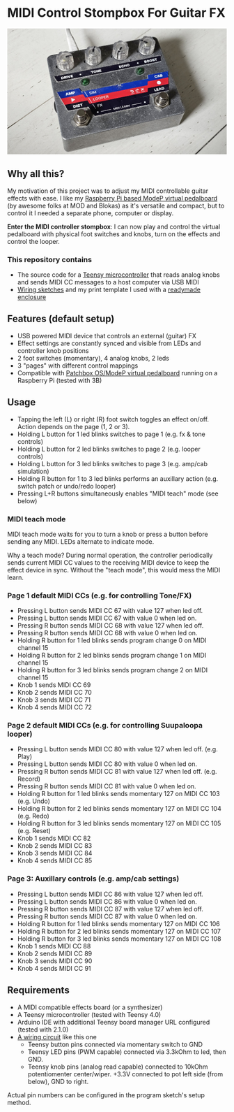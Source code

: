 # MIDI Control Stompbox For Guitar FX

![Stompbox](/hardware/stompbox-with-print.jpg?raw=true "Stompbox")

## Why all this?

My motivation of this project was to adjust my MIDI controllable guitar effects with ease. I like my [Raspberry Pi based ModeP virtual pedalboard](https://blokas.io/modep/) (by awesome folks at MOD and Blokas) as it's versatile and compact, but to control it I needed a separate phone, computer or display. 

**Enter the MIDI controller stompbox**: I can now play and control the virtual pedalboard with physical foot switches and knobs, turn on the effects and control the looper.

### This repository contains

- The source code for a [Teensy microcontroller](https://www.pjrc.com/store/teensy40.html) that reads analog knobs and sends MIDI CC messages to a host computer via USB MIDI
- [Wiring sketches](/hardware) and my print template I used with a [readymade enclosure](https://en.uraltone.com/uraltone-1590bb-double-valmiiksi-porattu-efektikotelo.html)

## Features (default setup)

- USB powered MIDI device that controls an external (guitar) FX
- Effect settings are constantly synced and visible from LEDs and controller knob positions
- 2 foot switches (momentary), 4 analog knobs, 2 leds
- 3 "pages" with different control mappings
- Compatible with [Patchbox OS/ModeP virtual pedalboard](https://blokas.io/modep/) running on a Raspberry Pi (tested with 3B)

## Usage

- Tapping the left (L) or right (R) foot switch toggles an effect on/off. Action depends on the page (1, 2 or 3).
- Holding L button for 1 led blinks switches to page 1 (e.g. fx & tone controls)
- Holding L button for 2 led blinks switches to page 2 (e.g. looper controls)
- Holding L button for 3 led blinks switches to page 3 (e.g. amp/cab simulation)
- Holding R button for 1 to 3 led blinks performs an auxillary action (e.g. switch patch or undo/redo looper)
- Pressing L+R buttons simultaneously enables "MIDI teach" mode (see below)

### MIDI teach mode

MIDI teach mode waits for you to turn a knob or press a button before sending any MIDI. LEDs alternate to indicate mode.

Why a teach mode? During normal operation, the controller periodically sends current MIDI CC values to the receiving MIDI device to keep the effect device in sync. Without the "teach mode", this would mess the MIDI learn.

### Page 1 default MIDI CCs (e.g. for controlling Tone/FX)

- Pressing L button sends MIDI CC 67 with value 127 when led off.
- Pressing L button sends MIDI CC 67 with value 0 when led on.
- Pressing R button sends MIDI CC 68 with value 127 when led off.
- Pressing R button sends MIDI CC 68 with value 0 when led on.
- Holding R button for 1 led blinks sends program change 0 on MIDI channel 15
- Holding R button for 2 led blinks sends program change 1 on MIDI channel 15
- Holding R button for 3 led blinks sends program change 2 on MIDI channel 15
- Knob 1 sends MIDI CC 69
- Knob 2 sends MIDI CC 70
- Knob 3 sends MIDI CC 71
- Knob 4 sends MIDI CC 72

### Page 2 default MIDI CCs (e.g. for controlling Suupaloopa looper)

- Pressing L button sends MIDI CC 80 with value 127 when led off. (e.g. Play)
- Pressing L button sends MIDI CC 80 with value 0 when led on.
- Pressing R button sends MIDI CC 81 with value 127 when led off. (e.g. Record)
- Pressing R button sends MIDI CC 81 with value 0 when led on.
- Holding R button for 1 led blinks sends momentary 127 on MIDI CC 103 (e.g. Undo)
- Holding R button for 2 led blinks sends momentary 127 on MIDI CC 104 (e.g. Redo)
- Holding R button for 3 led blinks sends momentary 127 on MIDI CC 105 (e.g. Reset)
- Knob 1 sends MIDI CC 82
- Knob 2 sends MIDI CC 83
- Knob 3 sends MIDI CC 84
- Knob 4 sends MIDI CC 85

### Page 3: Auxillary controls (e.g. amp/cab settings)

- Pressing L button sends MIDI CC 86 with value 127 when led off.
- Pressing L button sends MIDI CC 86 with value 0 when led on.
- Pressing R button sends MIDI CC 87 with value 127 when led off.
- Pressing R button sends MIDI CC 87 with value 0 when led on.
- Holding R button for 1 led blinks sends momentary 127 on MIDI CC 106
- Holding R button for 2 led blinks sends momentary 127 on MIDI CC 107
- Holding R button for 3 led blinks sends momentary 127 on MIDI CC 108
- Knob 1 sends MIDI CC 88
- Knob 2 sends MIDI CC 89
- Knob 3 sends MIDI CC 90
- Knob 4 sends MIDI CC 91

## Requirements

- A MIDI compatible effects board (or a synthesizer)
- A Teensy microcontroller (tested with Teensy 4.0)
- Arduino IDE with additional Teensy board manager URL configured (tested with 2.1.0)
- [A wiring circuit](/hardware/connections.pdf) like this one
  - Teensy button pins connected via momentary switch to GND
  - Teensy LED pins (PWM capable) connected via 3.3kOhm to led, then GND.
  - Teensy knob pins (analog read capable) connected to 10kOhm potentiomenter center/wiper. +3.3V connected to pot left side (from below), GND to right.

Actual pin numbers can be configured in the program sketch's setup method.
